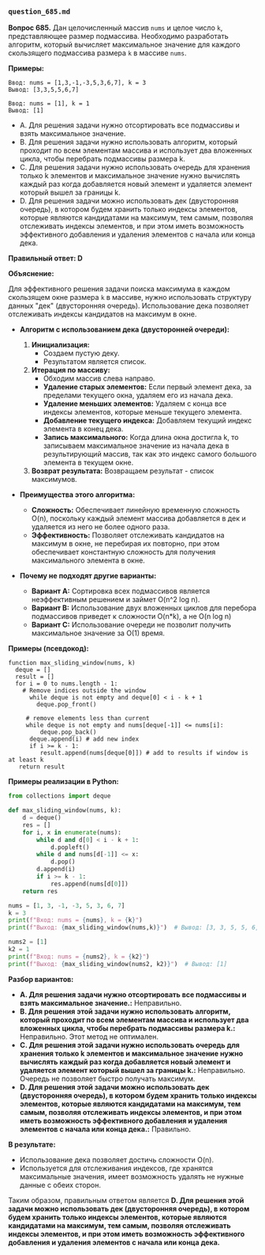 ### `question_685.md`

**Вопрос 685.** Дан целочисленный массив `nums` и целое число `k`, представляющее размер подмассива. Необходимо разработать алгоритм, который вычисляет максимальное значение для каждого скользящего подмассива размера `k` в массиве `nums`.

**Примеры:**
```
Ввод: nums = [1,3,-1,-3,5,3,6,7], k = 3
Вывод: [3,3,5,5,6,7]

Ввод: nums = [1], k = 1
Вывод: [1]
```

-   A. Для решения задачи нужно отсортировать все подмассивы и взять максимальное значение.
-  B. Для решения задачи нужно использовать алгоритм, который проходит по всем элементам массива и использует два вложенных цикла, чтобы перебрать подмассивы размера k.
-   C. Для решения задачи  нужно использовать очередь для хранения только k элементов и  максимальное значение нужно вычислять каждый раз когда добавляется новый элемент и удаляется элемент который вышел за границы k.
- D. Для решения задачи можно использовать дек (двусторонняя очередь), в котором будем хранить только индексы элементов, которые являются кандидатами на максимум, тем самым, позволяя отслеживать индексы элементов, и при этом  иметь возможность  эффективного добавления и удаления элементов с начала или конца дека.

**Правильный ответ: D**

**Объяснение:**

Для эффективного решения задачи поиска максимума в каждом скользящем окне размера `k` в массиве, нужно использовать структуру данных "дек" (двусторонняя очередь).  Использование дека  позволяет отслеживать индексы  кандидатов на максимум в окне.

*   **Алгоритм с использованием дека (двусторонней очереди):**
    1. **Инициализация:**
          *  Создаем пустую деку.
         *    Результатом является список.
    2. **Итерация по массиву:**
         *  Обходим массив слева направо.
          *    **Удаление старых элементов:** Если  первый элемент дека, за пределами текущего окна, удаляем его из начала дека.
          * **Удаление меньших элементов:**  Удаляем с конца все индексы  элементов, которые меньше текущего элемента.
          * **Добавление текущего индекса:**  Добавляем текущий индекс элемента в конец дека.
       *  **Запись максимального:** Когда длина окна достигла k, то записываем максимальное значение из начала дека в результирующий массив, так как это индекс самого большого элемента в текущем окне.
    3.  **Возврат результата:** Возвращаем результат - список максимумов.

*   **Преимущества этого алгоритма:**
    *  **Сложность:**  Обеспечивает линейную временную сложность O(n), поскольку каждый элемент массива добавляется в дек и удаляется из него не более одного раза.
     *  **Эффективность:** Позволяет отслеживать кандидатов на максимум в окне, не перебирая их повторно, при этом обеспечивает константную сложность для получения максимального элемента в окне.

*  **Почему не подходят другие варианты:**
      * **Вариант А:** Сортировка  всех подмассивов  является  неэффективным решением и займет O(n^2 log n).
     * **Вариант B:** Использование двух вложенных циклов для перебора подмассивов приведет к сложности O(n\*k), а не O(n log n)
     *  **Вариант C:** Использование очереди не позволит получить максимальное значение за O(1) время.

**Примеры (псевдокод):**
```
function max_sliding_window(nums, k)
  deque = []
  result = []
  for i = 0 to nums.length - 1:
    # Remove indices outside the window
      while deque is not empty and deque[0] < i - k + 1
        deque.pop_front()

     # remove elements less than current
     while deque is not empty and nums[deque[-1]] <= nums[i]:
         deque.pop_back()
      deque.append(i) # add new index
      if i >= k - 1:
         result.append(nums[deque[0]]) # add to results if window is at least k
   return result
```
**Примеры реализации в Python:**

```python
from collections import deque

def max_sliding_window(nums, k):
    d = deque()
    res = []
    for i, x in enumerate(nums):
        while d and d[0] < i - k + 1:
            d.popleft()
        while d and nums[d[-1]] <= x:
            d.pop()
        d.append(i)
        if i >= k - 1:
            res.append(nums[d[0]])
    return res

nums = [1, 3, -1, -3, 5, 3, 6, 7]
k = 3
print(f"Вход: nums = {nums}, k = {k}")
print(f"Выход: {max_sliding_window(nums,k)}")  # Вывод: [3, 3, 5, 5, 6, 7]

nums2 = [1]
k2 = 1
print(f"Вход: nums = {nums2}, k = {k2}")
print(f"Выход: {max_sliding_window(nums2, k2)}")  # Вывод: [1]
```

**Разбор вариантов:**
*   **A. Для решения задачи нужно отсортировать все подмассивы и взять максимальное значение.:** Неправильно.
*   **B. Для решения этой задачи нужно использовать алгоритм, который проходит по всем элементам массива и использует два вложенных цикла, чтобы перебрать подмассивы размера k.:** Неправильно. Этот метод не оптимален.
*  **C. Для решения этой задачи нужно использовать очередь для хранения только k элементов и  максимальное значение нужно вычислять каждый раз когда добавляется новый элемент и удаляется элемент который вышел за границы k.:** Неправильно.  Очередь не позволяет быстро получать максимум.
*   **D. Для решения этой задачи можно использовать дек (двусторонняя очередь), в котором будем хранить только индексы элементов, которые являются кандидатами на максимум, тем самым, позволяя отслеживать индексы элементов, и при этом  иметь возможность  эффективного добавления и удаления элементов с начала или конца дека.:** Правильно.

**В результате:**
*  Использование дека позволяет достичь сложности O(n).
*  Используется для отслеживания индексов, где хранятся максимальные значения,  имеет возможность удалять не нужные данные с обеих сторон.

Таким образом, правильным ответом является **D. Для решения этой задачи можно использовать дек (двусторонняя очередь), в котором будем хранить только индексы элементов, которые являются кандидатами на максимум, тем самым, позволяя отслеживать индексы элементов, и при этом  иметь возможность  эффективного добавления и удаления элементов с начала или конца дека.**
